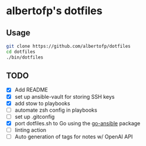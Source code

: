 # albertofp's dotfiles

## Usage

```bash
git clone https://github.com/albertofp/dotfiles
cd dotfiles
./bin/dotfiles
```

## TODO

- [x] Add README
- [x] set up ansible-vault for storing SSH keys
- [x] add stow to playbooks
- [ ] automate zsh config in playbooks
- [ ] set up .gitconfig
- [x] port dotfiles.sh to Go using the [go-ansible](https://github.com/apenella/go-ansible) package
- [ ] linting action
- [ ] Auto generation of tags for notes w/ OpenAI API

